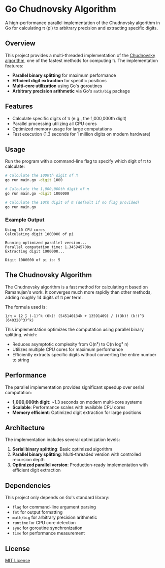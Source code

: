 # Go Chudnovsky Algorithm

A high-performance parallel implementation of the Chudnovsky algorithm in Go for calculating π (pi) to arbitrary precision and extracting specific digits.

## Overview

This project provides a multi-threaded implementation of the [Chudnovsky algorithm](https://en.wikipedia.org/wiki/Chudnovsky_algorithm), one of the fastest methods for computing π. The implementation features:

- **Parallel binary splitting** for maximum performance
- **Efficient digit extraction** for specific positions
- **Multi-core utilization** using Go's goroutines
- **Arbitrary precision arithmetic** via Go's `math/big` package

## Features

- Calculate specific digits of π (e.g., the 1,000,000th digit)
- Parallel processing utilizing all CPU cores
- Optimized memory usage for large computations
- Fast execution (1.3 seconds for 1 million digits on modern hardware)

## Usage

Run the program with a command-line flag to specify which digit of π to calculate:

```bash
# Calculate the 1000th digit of π
go run main.go -digit 1000

# Calculate the 1,000,000th digit of π
go run main.go -digit 1000000

# Calculate the 10th digit of π (default if no flag provided)
go run main.go
```

### Example Output

```
Using 10 CPU cores
Calculating digit 1000000 of pi

Running optimized parallel version...
Parallel computation time: 1.345945708s
Extracting digit 1000000...

Digit 1000000 of pi is: 5
```

## The Chudnovsky Algorithm

The Chudnovsky algorithm is a fast method for calculating π based on Ramanujan's work. It converges much more rapidly than other methods, adding roughly 14 digits of π per term.

The formula used is:

```
1/π = 12 ∑ (-1)^k (6k)! (545140134k + 13591409) / ((3k)! (k!)^3 (640320^3)^k)
```

This implementation optimizes the computation using parallel binary splitting, which:
- Reduces asymptotic complexity from O(n²) to O(n log³ n)
- Utilizes multiple CPU cores for maximum performance
- Efficiently extracts specific digits without converting the entire number to string

## Performance

The parallel implementation provides significant speedup over serial computation:

- **1,000,000th digit**: ~1.3 seconds on modern multi-core systems
- **Scalable**: Performance scales with available CPU cores
- **Memory efficient**: Optimized digit extraction for large positions

## Architecture

The implementation includes several optimization levels:

1. **Serial binary splitting**: Basic optimized algorithm
2. **Parallel binary splitting**: Multi-threaded version with controlled recursion depth
3. **Optimized parallel version**: Production-ready implementation with efficient digit extraction

## Dependencies

This project only depends on Go's standard library:
- `flag` for command-line argument parsing
- `fmt` for output formatting
- `math/big` for arbitrary precision arithmetic
- `runtime` for CPU core detection
- `sync` for goroutine synchronization
- `time` for performance measurement

## License

[MIT License](LICENSE)
